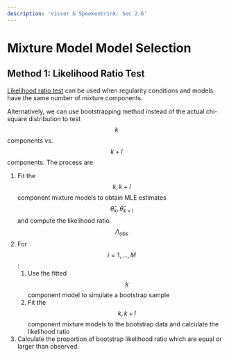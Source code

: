 ```yaml
---
description: 'Visser & Speekenbrink: Sec 2.6'
---
```


# Mixture Model Model Selection

## Method 1: Likelihood Ratio Test

[Likelihood ratio test](parameter-inference.md#likelihood-ratio-test) can be used when regularity conditions and models have the same number of mixture components.&#x20;

Alternatively, we can use bootstrapping method instead of the actual chi-square distribution to test  $$k$$ components vs. $$k + l$$ components. The process are&#x20;

1. Fit the $$k, k+l$$ component mixture models to obtain MLE estimates $$\hat{\theta}_k, \hat{\theta}_{k+l}$$ and compute the likelihood ratio $$\Lambda_{obs}$$
2. For $$i=1,...,M$$:&#x20;
   1. Use the fitted $$k$$ component model to simulate a bootstrap sample&#x20;
   2. Fit the $$k, k+l$$ component mixture models to the bootstrap data and calculate the likelihood ratio&#x20;
3. Calculate the proportion of bootstrap likelihood ratio which are equal or larger than observed.&#x20;





















